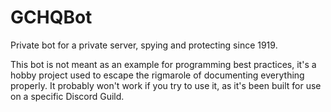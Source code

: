 # GCHQBot
Private bot for a private server, spying and protecting since 1919.

This bot is not meant as an example for programming best practices, it's a hobby project used to escape the rigmarole of documenting everything properly. It probably won't work if you try to use it, as it's been built for use on a specific Discord Guild.
